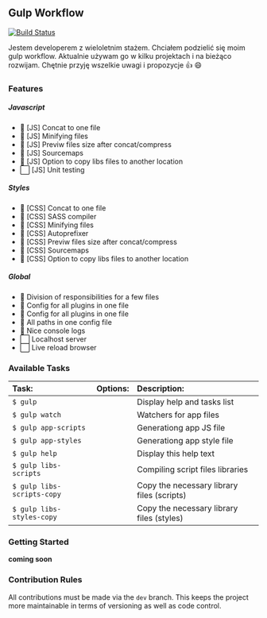 ## Gulp Workflow 
[![Build Status](https://travis-ci.org/KrzysiekF/Gulp-Workflow.svg?branch=master)](https://travis-ci.org/KrzysiekF/Gulp-Workflow)

Jestem developerem z wieloletnim stażem. Chciałem podzielić się moim gulp workflow. Aktualnie używam go w kilku projektach i na bieżąco rozwijam. Chętnie przyję wszelkie uwagi i propozycje :thumbsup: :smile: 

### Features

##### Javascript
* :white_square_button: [JS] Concat to one file
* :white_square_button: [JS] Minifying files
* :white_square_button: [JS] Previw files size after concat/compress
* :white_square_button: [JS] Sourcemaps
* :white_square_button: [JS] Option to copy libs files to another location
* :white_large_square: [JS] Unit testing

##### Styles

* :white_square_button: [CSS] Concat to one file
* :white_square_button: [CSS] SASS compiler
* :white_square_button: [CSS] Minifying files
* :white_square_button: [CSS] Autoprefixer
* :white_square_button: [CSS] Previw files size after concat/compress
* :white_square_button: [CSS] Sourcemaps
* :white_square_button: [CSS] Option to copy libs files to another location

##### Global

* :white_square_button: Division of responsibilities for a few files
* :white_square_button: Config for all plugins in one file 
* :white_square_button: Config for all plugins in one file
* :white_square_button: All paths in one config file
* :white_square_button: Nice console logs
* :white_large_square: Localhost server
* :white_large_square: Live reload browser

### Available Tasks

|Task:|Options:|Description:|
|:---|:---:|:---|
|`$ gulp`|   |Display help and tasks list|
|`$ gulp watch`|   |Watchers for app files|
|`$ gulp app-scripts`|   |Generationg app JS file|
|`$ gulp app-styles`|   |Generationg app style file|
|`$ gulp help`|   |Display this help text|
|`$ gulp libs-scripts`|   |Compiling script files libraries|
|`$ gulp libs-scripts-copy`|   |Copy the necessary library files (scripts)|
|`$ gulp libs-styles-copy`|   |Copy the necessary library files (styles)|

### Getting Started

**coming soon**

### Contribution Rules

All contributions must be made via the `dev` branch. This keeps the project more maintainable in terms of versioning as well as code control.